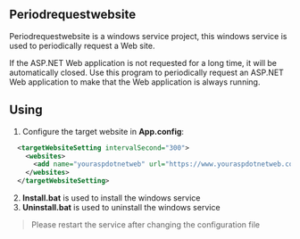 Periodrequestwebsite
--------
Periodrequestwebsite is a windows service project, this windows service is used to periodically request a Web site.

If the ASP.NET Web application is not requested for a long time, it will be automatically closed. Use this program to periodically request an ASP.NET Web application to make that the Web application is always running.

Using
--------
1.  Configure the target website in **App.config**:

```xml
  <targetWebsiteSetting intervalSecond="300">
    <websites>
      <add name="youraspdotnetweb" url="https://www.youraspdotnetweb.com"/>
    </websites>
  </targetWebsiteSetting>
```

2.  **Install.bat** is used to install the windows service
3.  **Uninstall.bat** is used to uninstall the windows service

> Please restart the service after changing the configuration file